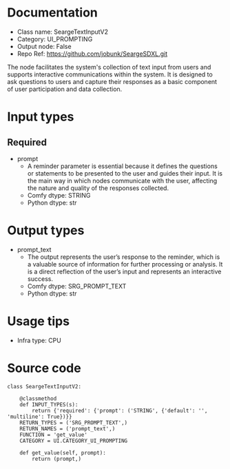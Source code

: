 # Documentation
- Class name: SeargeTextInputV2
- Category: UI_PROMPTING
- Output node: False
- Repo Ref: https://github.com/jobunk/SeargeSDXL.git

The node facilitates the system's collection of text input from users and supports interactive communications within the system. It is designed to ask questions to users and capture their responses as a basic component of user participation and data collection.

# Input types
## Required
- prompt
    - A reminder parameter is essential because it defines the questions or statements to be presented to the user and guides their input. It is the main way in which nodes communicate with the user, affecting the nature and quality of the responses collected.
    - Comfy dtype: STRING
    - Python dtype: str

# Output types
- prompt_text
    - The output represents the user’s response to the reminder, which is a valuable source of information for further processing or analysis. It is a direct reflection of the user’s input and represents an interactive success.
    - Comfy dtype: SRG_PROMPT_TEXT
    - Python dtype: str

# Usage tips
- Infra type: CPU

# Source code
```
class SeargeTextInputV2:

    @classmethod
    def INPUT_TYPES(s):
        return {'required': {'prompt': ('STRING', {'default': '', 'multiline': True})}}
    RETURN_TYPES = ('SRG_PROMPT_TEXT',)
    RETURN_NAMES = ('prompt_text',)
    FUNCTION = 'get_value'
    CATEGORY = UI.CATEGORY_UI_PROMPTING

    def get_value(self, prompt):
        return (prompt,)
```